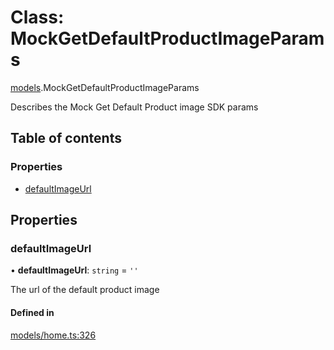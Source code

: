 # Class: MockGetDefaultProductImageParams

[models](../wiki/models).MockGetDefaultProductImageParams

Describes the Mock Get Default Product image SDK params

## Table of contents

### Properties

- [defaultImageUrl](../wiki/models.MockGetDefaultProductImageParams#defaultimageurl)

## Properties

### defaultImageUrl

• **defaultImageUrl**: `string` = `''`

The url of the default product image

#### Defined in

[models/home.ts:326](https://gitlab.com/baliganikhil/blackmirror-sdk/-/blob/349365c/src/models/home.ts#L326)

